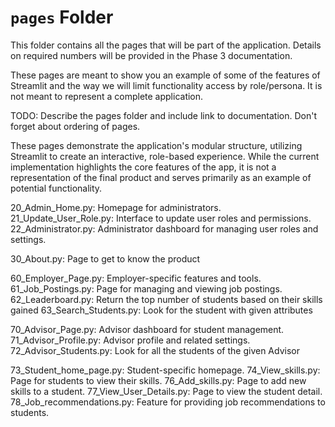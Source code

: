 # `pages` Folder

This folder contains all the pages that will be part of the application. Details on required numbers will be provided in the Phase 3 documentation.

These pages are meant to show you an example of some of the features of Streamlit and the way we will limit functionality access by role/persona. It is not meant to represent a complete application.

TODO: Describe the pages folder and include link to documentation. Don't forget about ordering of pages.

These pages demonstrate the application's modular structure, utilizing Streamlit to create an interactive, role-based experience. While the current implementation highlights the core features of the app, it is not a representation of the final product and serves primarily as an example of potential functionality.


20_Admin_Home.py: Homepage for administrators.
21_Update_User_Role.py: Interface to update user roles and permissions.
22_Administrator.py: Administrator dashboard for managing user roles and settings.

30_About.py: Page to get to know the product

60_Employer_Page.py: Employer-specific features and tools.
61_Job_Postings.py: Page for managing and viewing job postings.
62_Leaderboard.py: Return the top number of students based on their skills gained
63_Search_Students.py: Look for the student with given attributes

70_Advisor_Page.py: Advisor dashboard for student management.
71_Advisor_Profile.py: Advisor profile and related settings.
72_Advisor_Students.py: Look for all the students of the given Advisor

73_Student_home_page.py: Student-specific homepage.
74_View_skills.py: Page for students to view their skills.
76_Add_skills.py: Page to add new skills to a student.
77_View_User_Details.py: Page to view the student detail.
78_Job_recommendations.py: Feature for providing job recommendations to students.